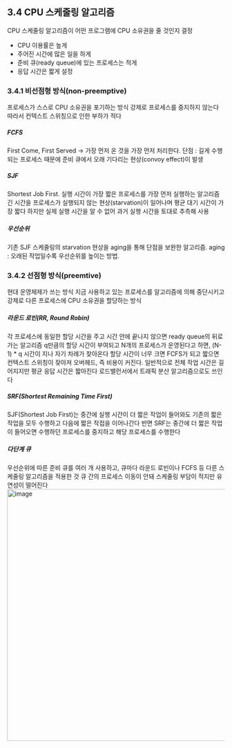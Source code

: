 ## 3.4 CPU 스케줄링 알고리즘
CPU 스케줄링 알고리즘이 어떤 프로그램에 CPU 소유권을 줄 것인지 결정
- CPU 이용률은 높게
- 주어진 시간에 많은 일을 하게
- 준비 큐(ready queue)에 있는 프로세스는 적게
- 응답 시간은 짧게 설정

### 3.4.1 비선점형 방식(non-preemptive)

프로세스가 스스로 CPU 소유권을 포기하는 방식
강제로 프로세스를 중지하지 않는다
따라서 컨텍스트 스위칭으로 인한 부하가 적다

##### FCFS
First Come, First Served -> 가장 먼저 온 것을 가장 먼저 처리한다.
단점 : 길게 수행되는 프로세스 때문에 준비 큐에서 오래 기다리는 현상(convoy effect)이 발생

##### SJF
Shortest Job First.
실행 시간이 가장 짧은 프로세스를 가장 먼저 실행하는 알고리즘
긴 시간을 프로세스가 실행되지 않는 현상(starvation)이 일어나며 평균 대기 시간이 가장 짧다
하지만 실제 실행 시간을 알 수 없어 과거 실행 시간을 토대로 추측해 사용

##### 우선순위
기존 SJF 스케줄링의 starvation 현상을 aging을 통해 단점을 보완한 알고리즘.
aging : 오래된 작업일수록 우선순위를 높이는 방법.

### 3.4.2 선점형 방식(preemtive)

현대 운영체제가 쓰는 방식
지금 사용하고 있는 프로세스를 알고리즘에 의해 중단시키고 강제로 다른 프로세스에 CPU 소유권을 할당하는 방식

##### 라운드 로빈(RR, Round Robin)
각 프로세스에 동일한 할당 시간을 주고 시간 안에 끝나지 않으면 ready queue의 뒤로 가는 알고리즘
q만큼의 할당 시간이 부여되고 N개의 프로세스가 운영된다고 하면, (N-1) * q 시간이 지나 자기 차례가 찾아온다
할당 시간이 너무 크면 FCFS가 되고 짧으면 컨텍스트 스위칭이 잦아져 오버헤드, 즉 비용이 커진다.
일반적으로 전체 작업 시간은 길어지지만 평균 응답 시간은 짧아진다
로드밸런서에서 트래픽 분산 알고리즘으로도 쓰인다

##### SRF(Shortest Remaining Time First)
SJF(Shortest Job First)는 중간에 실행 시간이 더 짧은 작업이 들어와도 기존의 짧은 작업을 모두 수행하고 다음에 짧은 작접을 이어나간다
반면 SRF는 중간에 더 짧은 작업이 들어오면 수행하던 프로세스를 중지하고 해당 프로세스를 수행한다

##### 다단계 큐
우선순위에 따른 준비 큐를 여러 개 사용하고, 큐마다 라운드 로빈이나 FCFS 등 다른 스케줄링 알고리즘을 적용한 것
큐 간의 프로세스 이동이 안돼 스케줄링 부담이 적지만 유연성이 떨어진다
<img width="581" alt="image" src="https://github.com/98000001/CS-Study/assets/96863137/b047b3a2-13b4-45eb-98bd-186f7f33908f">
